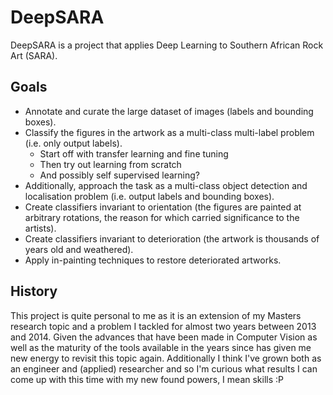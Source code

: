# DeepSARA
DeepSARA is a project that applies Deep Learning to Southern African Rock Art (SARA).

## Goals

 - Annotate and curate the large dataset of images (labels and bounding boxes).
 - Classify the figures in the artwork as a multi-class multi-label problem (i.e. only output labels).
    - Start off with transfer learning and fine tuning
    - Then try out learning from scratch
    - And possibly self supervised learning?
 - Additionally, approach the task as a multi-class object detection and localisation problem (i.e. output labels and bounding boxes).
 - Create classifiers invariant to orientation (the figures are painted at arbitrary rotations, the reason for which carried significance to the artists).
 - Create classifiers invariant to deterioration (the artwork is thousands of years old and weathered).
 - Apply in-painting techniques to restore deteriorated artworks.

## History

This project is quite personal to me as it is an extension of my Masters research topic and a problem I tackled for almost two years between 2013 and 2014. Given the advances that have been made in Computer Vision as well as the maturity of the tools available in the years since has given me new energy to revisit this topic again. Additionally I think I've grown both as an engineer and (applied) researcher and so I'm curious what results I can come up with this time with my new found powers, I mean skills :P
